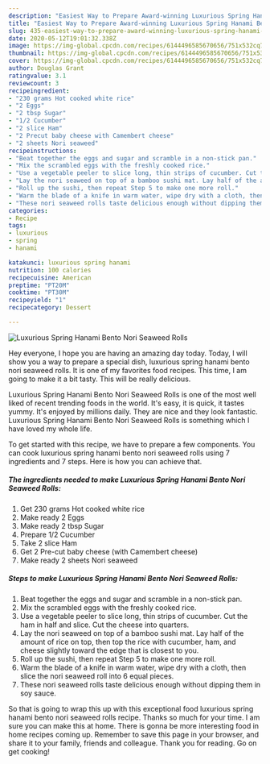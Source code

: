 ```yaml
---
description: "Easiest Way to Prepare Award-winning Luxurious Spring Hanami Bento Nori Seaweed Rolls"
title: "Easiest Way to Prepare Award-winning Luxurious Spring Hanami Bento Nori Seaweed Rolls"
slug: 435-easiest-way-to-prepare-award-winning-luxurious-spring-hanami-bento-nori-seaweed-rolls
date: 2020-05-12T19:01:32.338Z
image: https://img-global.cpcdn.com/recipes/6144496585670656/751x532cq70/luxurious-spring-hanami-bento-nori-seaweed-rolls-recipe-main-photo.jpg
thumbnail: https://img-global.cpcdn.com/recipes/6144496585670656/751x532cq70/luxurious-spring-hanami-bento-nori-seaweed-rolls-recipe-main-photo.jpg
cover: https://img-global.cpcdn.com/recipes/6144496585670656/751x532cq70/luxurious-spring-hanami-bento-nori-seaweed-rolls-recipe-main-photo.jpg
author: Douglas Grant
ratingvalue: 3.1
reviewcount: 3
recipeingredient:
- "230 grams Hot cooked white rice"
- "2 Eggs"
- "2 tbsp Sugar"
- "1/2 Cucumber"
- "2 slice Ham"
- "2 Precut baby cheese with Camembert cheese"
- "2 sheets Nori seaweed"
recipeinstructions:
- "Beat together the eggs and sugar and scramble in a non-stick pan."
- "Mix the scrambled eggs with the freshly cooked rice."
- "Use a vegetable peeler to slice long, thin strips of cucumber. Cut the ham in half and slice. Cut the cheese into quarters."
- "Lay the nori seaweed on top of a bamboo sushi mat. Lay half of the amount of rice on top, then top the rice with cucumber, ham, and cheese slightly toward the edge that is closest to you."
- "Roll up the sushi, then repeat Step 5 to make one more roll."
- "Warm the blade of a knife in warm water, wipe dry with a cloth, then slice the nori seaweed roll into 6 equal pieces."
- "These nori seaweed rolls taste delicious enough without dipping them in soy sauce."
categories:
- Recipe
tags:
- luxurious
- spring
- hanami

katakunci: luxurious spring hanami 
nutrition: 100 calories
recipecuisine: American
preptime: "PT20M"
cooktime: "PT30M"
recipeyield: "1"
recipecategory: Dessert

---
```



![Luxurious Spring Hanami Bento Nori Seaweed Rolls](https://img-global.cpcdn.com/recipes/6144496585670656/751x532cq70/luxurious-spring-hanami-bento-nori-seaweed-rolls-recipe-main-photo.jpg)

Hey everyone, I hope you are having an amazing day today. Today, I will show you a way to prepare a special dish, luxurious spring hanami bento nori seaweed rolls. It is one of my favorites food recipes. This time, I am going to make it a bit tasty. This will be really delicious.

Luxurious Spring Hanami Bento Nori Seaweed Rolls is one of the most well liked of recent trending foods in the world. It's easy, it is quick, it tastes yummy. It's enjoyed by millions daily. They are nice and they look fantastic. Luxurious Spring Hanami Bento Nori Seaweed Rolls is something which I have loved my whole life.




To get started with this recipe, we have to prepare a few components. You can cook luxurious spring hanami bento nori seaweed rolls using 7 ingredients and 7 steps. Here is how you can achieve that.

<!--inarticleads1-->

##### The ingredients needed to make Luxurious Spring Hanami Bento Nori Seaweed Rolls:

1. Get 230 grams Hot cooked white rice
1. Make ready 2 Eggs
1. Make ready 2 tbsp Sugar
1. Prepare 1/2 Cucumber
1. Take 2 slice Ham
1. Get 2 Pre-cut baby cheese (with Camembert cheese)
1. Make ready 2 sheets Nori seaweed




<!--inarticleads2-->

##### Steps to make Luxurious Spring Hanami Bento Nori Seaweed Rolls:

1. Beat together the eggs and sugar and scramble in a non-stick pan.
1. Mix the scrambled eggs with the freshly cooked rice.
1. Use a vegetable peeler to slice long, thin strips of cucumber. Cut the ham in half and slice. Cut the cheese into quarters.
1. Lay the nori seaweed on top of a bamboo sushi mat. Lay half of the amount of rice on top, then top the rice with cucumber, ham, and cheese slightly toward the edge that is closest to you.
1. Roll up the sushi, then repeat Step 5 to make one more roll.
1. Warm the blade of a knife in warm water, wipe dry with a cloth, then slice the nori seaweed roll into 6 equal pieces.
1. These nori seaweed rolls taste delicious enough without dipping them in soy sauce.




So that is going to wrap this up with this exceptional food luxurious spring hanami bento nori seaweed rolls recipe. Thanks so much for your time. I am sure you can make this at home. There is gonna be more interesting food in home recipes coming up. Remember to save this page in your browser, and share it to your family, friends and colleague. Thank you for reading. Go on get cooking!
